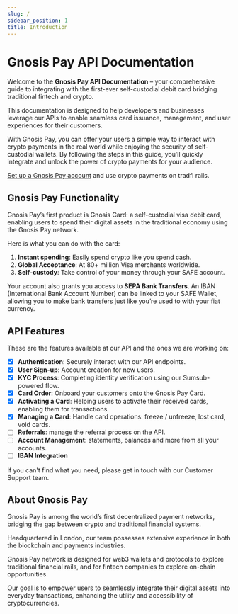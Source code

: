 ```yaml
---
slug: /
sidebar_position: 1
title: Introduction
---
```


# Gnosis Pay API Documentation

Welcome to the **Gnosis Pay API Documentation** – your comprehensive guide to integrating with the first-ever
self-custodial debit card bridging traditional fintech and crypto.

This documentation is designed to help developers and businesses leverage our APIs
to enable seamless card issuance, management, and user experiences for their customers.

With Gnosis Pay, you can offer your users a simple way to interact with crypto payments in the real world while enjoying
the security of self-custodial wallets. By following the steps in this guide, you’ll quickly integrate and unlock the
power of crypto payments for your audience.

[Set up a Gnosis Pay account](https://app.gnosispay.com/signup) and use crypto payments on tradfi rails.

## Gnosis Pay Functionality 

Gnosis Pay’s first product is Gnosis Card: a self-custodial visa debit card,
enabling users to spend their digital assets in the traditional economy using the Gnosis Pay network. 

Here is what you can do with the card:

1. **Instant spending**: Easily spend crypto like you spend cash.
2. **Global Acceptance**: At 80+ million Visa merchants worldwide.
3. **Self-custody**: Take control of your money through your SAFE account.

Your account also grants you access to **SEPA Bank Transfers**. 
An IBAN (International Bank Account Number) can be linked to your SAFE Wallet,
allowing you to make bank transfers just like you’re used to with your fiat currency.

## API Features

These are the features available at our API and the ones we are working on: 

- [x] **Authentication**: Securely interact with our API endpoints.
- [x] **User Sign-up**: Account creation for new users.
- [x] **KYC Process**: Completing identity verification using our Sumsub-powered flow.
- [x] **Card Order**: Onboard your customers onto the Gnosis Pay Card. 
- [x] **Activating a Card**: Helping users to activate their received cards, enabling them for transactions.
- [x] **Managing a Card**: Handle card operations: freeze / unfreeze, lost card, void cards.
- [ ] **Referrals**: manage the referral process on the API.
- [ ] **Account Management**: statements, balances and more from all your accounts.
- [ ] **IBAN Integration**

If you can't find what you need, please get in touch with our Customer Support team.

## About Gnosis Pay 

Gnosis Pay is among the world’s first decentralized payment networks, 
bridging the gap between crypto and traditional financial systems. 

Headquartered in London, our team possesses extensive experience in both the blockchain and payments industries.

Gnosis Pay network is designed for web3 wallets and protocols to explore traditional financial rails, 
and for fintech companies to explore on-chain opportunities. 

Our goal is to empower users to seamlessly integrate their digital assets into everyday transactions, 
enhancing the utility and accessibility of cryptocurrencies.
